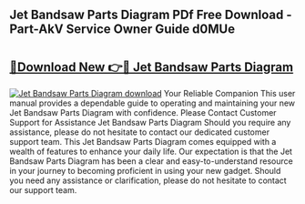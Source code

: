 ## Jet Bandsaw Parts Diagram PDf Free Download - Part-AkV Service Owner Guide d0MUe

# <h2><a href="http://dflg3b9.blite.top/?on=Jet+Bandsaw+Parts+Diagram">🔗Download New 👉🔴 Jet Bandsaw Parts Diagram</a></h2>

[![Jet Bandsaw Parts Diagram download](https://i.imgur.com/lujVjoI.png)](http://dflg3b9.blite.top/?on=Jet+Bandsaw+Parts+Diagram)
Your Reliable Companion This user manual provides a dependable guide to operating and maintaining your new Jet Bandsaw Parts Diagram with confidence. Please Contact Customer Support for Assistance Jet Bandsaw Parts Diagram Should you require any assistance, please do not hesitate to contact our dedicated customer support team. This Jet Bandsaw Parts Diagram comes equipped with a wealth of features to enhance your daily life. Our expectation is that the Jet Bandsaw Parts Diagram has been a clear and easy-to-understand resource in your journey to becoming proficient in using your new gadget. Should you need any assistance or clarification, please do not hesitate to contact our support team.
